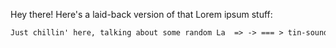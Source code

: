 Hey there! Here's a laid-back version of that Lorem ipsum stuff:

```markdown
Just chillin' here, talking about some random La  => -> === > tin-sounding words. You know, the usual "dolor sit amet" jazz. No big deal, just keeping it casual.
```

